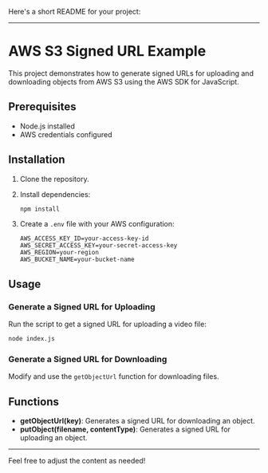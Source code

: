 Here's a short README for your project:

---

# AWS S3 Signed URL Example

This project demonstrates how to generate signed URLs for uploading and downloading objects from AWS S3 using the AWS SDK for JavaScript.

## Prerequisites

- Node.js installed
- AWS credentials configured

## Installation

1. Clone the repository.
2. Install dependencies:

   ```bash
   npm install
   ```

3. Create a `.env` file with your AWS configuration:

   ```plaintext
   AWS_ACCESS_KEY_ID=your-access-key-id
   AWS_SECRET_ACCESS_KEY=your-secret-access-key
   AWS_REGION=your-region
   AWS_BUCKET_NAME=your-bucket-name
   ```

## Usage

### Generate a Signed URL for Uploading

Run the script to get a signed URL for uploading a video file:

```bash
node index.js
```

### Generate a Signed URL for Downloading

Modify and use the `getObjectUrl` function for downloading files.

## Functions

- **getObjectUrl(key)**: Generates a signed URL for downloading an object.
- **putObject(filename, contentType)**: Generates a signed URL for uploading an object.

---

Feel free to adjust the content as needed!
